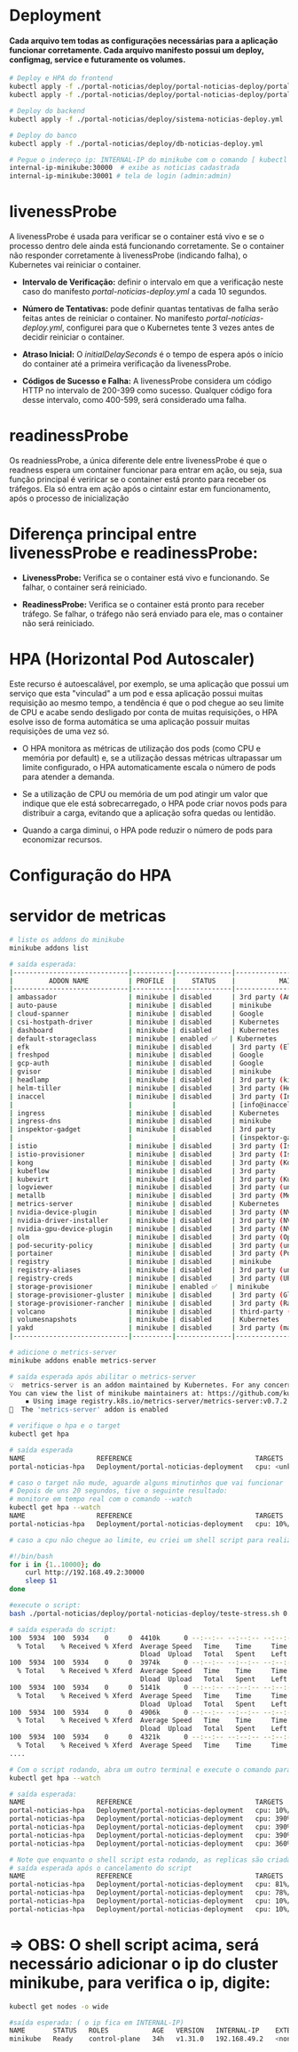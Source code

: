 # Deployment

#### Cada arquivo tem todas as configurações necessárias para a aplicação funcionar corretamente. Cada arquivo manifesto possui um deploy, configmag, service e futuramente os volumes.


```bash
# Deploy e HPA do frontend
kubectl apply -f ./portal-noticias/deploy/portal-noticias-deploy/portal-noticias-deploy.yml
kubectl apply -f ./portal-noticias/deploy/portal-noticias-deploy/portal-noticias-hpa.yml

# Deploy do backend
kubectl apply -f ./portal-noticias/deploy/sistema-noticias-deploy.yml

# Deploy do banco
kubectl apply -f ./portal-noticias/deploy/db-noticias-deploy.yml

# Pegue o indereço ip: INTERNAL-IP do minikube com o comando [ kubectl get nodes -o wide ] e cole no navegador
internal-ip-minikube:30000  # exibe as noticias cadastrada 
internal-ip-minikube:30001 # tela de login (admin:admin)

```

# livenessProbe

A livenessProbe é usada para verificar se o container está vivo e se o processo dentro dele ainda está funcionando corretamente. Se o container não responder corretamente à livenessProbe (indicando falha), o Kubernetes vai reiniciar o container.

- **Intervalo de Verificação:** definir o intervalo em que a verificação neste caso do manifesto *portal-noticias-deploy.yml* a cada 10 segundos.

- **Número de Tentativas:** pode definir quantas tentativas de falha serão feitas antes de reiniciar o container. No manifesto *portal-noticias-deploy.yml*, configurei para que o Kubernetes tente 3 vezes antes de decidir reiniciar o container.

- **Atraso Inicial:** O *initialDelaySeconds* é o tempo de espera após o início do container até a primeira verificação da livenessProbe.

- **Códigos de Sucesso e Falha:** A livenessProbe considera um código HTTP no intervalo de 200-399 como sucesso. Qualquer código fora desse intervalo, como 400-599, será considerado uma falha.


# readinessProbe

Os readniessProbe, a única diferente dele entre livenessProbe é que o readness espera um container funcionar para entrar em ação, ou seja, sua função principal é veriricar se o container está pronto para receber os tráfegos. Ela só entra em ação após o cintainr estar em funcionamento, após o processo de inicialização


# Diferença principal entre livenessProbe e readinessProbe:

- **LivenessProbe:** Verifica se o container está vivo e funcionando. Se falhar, o container será reiniciado.

- **ReadinessProbe:** Verifica se o container está pronto para receber tráfego. Se falhar, o tráfego não será enviado para ele, mas o container não será reiniciado.


# HPA (Horizontal Pod Autoscaler)

Este recurso é autoescalável, por exemplo, se uma aplicação que possui um serviço que esta "vinculad" a um pod e essa aplicação possui muitas requisição ao mesmo tempo, a tendência é que o pod chegue ao seu limite de CPU e acabe sendo desligado por conta de muitas requisições, o HPA esolve isso de forma automática se uma aplicação possuir muitas requisições de uma vez só. 

- O HPA monitora as métricas de utilização dos pods (como CPU e memória por default) e, se a utilização dessas métricas ultrapassar um limite configurado, o HPA automaticamente escala o número de pods para atender a demanda.

- Se a utilização de CPU ou memória de um pod atingir um valor que indique que ele está sobrecarregado, o HPA pode criar novos pods para distribuir a carga, evitando que a aplicação sofra quedas ou lentidão.

- Quando a carga diminui, o HPA pode reduzir o número de pods para economizar recursos.


# Configuração do HPA

# servidor de metricas
```bash
# liste os addons do minikube
minikube addons list

# saída esperada: 
|-----------------------------|----------|--------------|--------------------------------|
|         ADDON NAME          | PROFILE  |    STATUS    |           MAINTAINER           |
|-----------------------------|----------|--------------|--------------------------------|
| ambassador                  | minikube | disabled     | 3rd party (Ambassador)         |
| auto-pause                  | minikube | disabled     | minikube                       |
| cloud-spanner               | minikube | disabled     | Google                         |
| csi-hostpath-driver         | minikube | disabled     | Kubernetes                     |
| dashboard                   | minikube | disabled     | Kubernetes                     |
| default-storageclass        | minikube | enabled ✅   | Kubernetes                     |
| efk                         | minikube | disabled     | 3rd party (Elastic)            |
| freshpod                    | minikube | disabled     | Google                         |
| gcp-auth                    | minikube | disabled     | Google                         |
| gvisor                      | minikube | disabled     | minikube                       |
| headlamp                    | minikube | disabled     | 3rd party (kinvolk.io)         |
| helm-tiller                 | minikube | disabled     | 3rd party (Helm)               |
| inaccel                     | minikube | disabled     | 3rd party (InAccel             |
|                             |          |              | [info@inaccel.com])            |
| ingress                     | minikube | disabled     | Kubernetes                     |
| ingress-dns                 | minikube | disabled     | minikube                       |
| inspektor-gadget            | minikube | disabled     | 3rd party                      |
|                             |          |              | (inspektor-gadget.io)          |
| istio                       | minikube | disabled     | 3rd party (Istio)              |
| istio-provisioner           | minikube | disabled     | 3rd party (Istio)              |
| kong                        | minikube | disabled     | 3rd party (Kong HQ)            |
| kubeflow                    | minikube | disabled     | 3rd party                      |
| kubevirt                    | minikube | disabled     | 3rd party (KubeVirt)           |
| logviewer                   | minikube | disabled     | 3rd party (unknown)            |
| metallb                     | minikube | disabled     | 3rd party (MetalLB)            |
| metrics-server              | minikube | disabled     | Kubernetes                     |
| nvidia-device-plugin        | minikube | disabled     | 3rd party (NVIDIA)             |
| nvidia-driver-installer     | minikube | disabled     | 3rd party (NVIDIA)             |
| nvidia-gpu-device-plugin    | minikube | disabled     | 3rd party (NVIDIA)             |
| olm                         | minikube | disabled     | 3rd party (Operator Framework) |
| pod-security-policy         | minikube | disabled     | 3rd party (unknown)            |
| portainer                   | minikube | disabled     | 3rd party (Portainer.io)       |
| registry                    | minikube | disabled     | minikube                       |
| registry-aliases            | minikube | disabled     | 3rd party (unknown)            |
| registry-creds              | minikube | disabled     | 3rd party (UPMC Enterprises)   |
| storage-provisioner         | minikube | enabled ✅   | minikube                       |
| storage-provisioner-gluster | minikube | disabled     | 3rd party (Gluster)            |
| storage-provisioner-rancher | minikube | disabled     | 3rd party (Rancher)            |
| volcano                     | minikube | disabled     | third-party (volcano)          |
| volumesnapshots             | minikube | disabled     | Kubernetes                     |
| yakd                        | minikube | disabled     | 3rd party (marcnuri.com)       |
|-----------------------------|----------|--------------|--------------------------------|

# adicione o metrics-server
minikube addons enable metrics-server

# saída esperada após abilitar o metrics-server
💡  metrics-server is an addon maintained by Kubernetes. For any concerns contact minikube on GitHub.
You can view the list of minikube maintainers at: https://github.com/kubernetes/minikube/blob/master/OWNERS
    ▪ Using image registry.k8s.io/metrics-server/metrics-server:v0.7.2
🌟  The 'metrics-server' addon is enabled

# verifique o hpa e o target
kubectl get hpa

# saída esperada
NAME                  REFERENCE                               TARGETS              MINPODS   MAXPODS   REPLICAS   AGE
portal-noticias-hpa   Deployment/portal-noticias-deployment   cpu: <unknown>/50%   1         10        3          8m30s

# caso o target não mude, aguarde alguns minutinhos que vai funcionar
# Depois de uns 20 segundos, tive o seguinte resultado:
# monitore em tempo real com o comando --watch
kubectl get hpa --watch
NAME                  REFERENCE                               TARGETS        MINPODS   MAXPODS   REPLICAS   AGE
portal-noticias-hpa   Deployment/portal-noticias-deployment   cpu: 10%/50%   1         10        1          10m

# caso a cpu não chegue ao limite, eu criei um shell script para realizar um teste estresse: 

#!/bin/bash
for i in {1..10000}; do
    curl http://192.168.49.2:30000
    sleep $1
done

#execute o script:
bash ./portal-noticias/deploy/portal-noticias-deploy/teste-stress.sh 0.001 > out.txt &

# saída esperada do script:
100  5934  100  5934    0     0  4410k      0 --:--:-- --:--:-- --:--:-- 5794k
  % Total    % Received % Xferd  Average Speed   Time    Time     Time  Current
                                 Dload  Upload   Total   Spent    Left  Speed
100  5934  100  5934    0     0  3974k      0 --:--:-- --:--:-- --:--:-- 5794k
  % Total    % Received % Xferd  Average Speed   Time    Time     Time  Current
                                 Dload  Upload   Total   Spent    Left  Speed
100  5934  100  5934    0     0  5141k      0 --:--:-- --:--:-- --:--:-- 5794k
  % Total    % Received % Xferd  Average Speed   Time    Time     Time  Current
                                 Dload  Upload   Total   Spent    Left  Speed
100  5934  100  5934    0     0  4906k      0 --:--:-- --:--:-- --:--:-- 5794k
  % Total    % Received % Xferd  Average Speed   Time    Time     Time  Current
                                 Dload  Upload   Total   Spent    Left  Speed
100  5934  100  5934    0     0  4321k      0 --:--:-- --:--:-- --:--:-- 5794k
  % Total    % Received % Xferd  Average Speed   Time    Time     Time  Current
....

# Com o script rodando, abra um outro terminal e execute o comando para monitorar o hpa em ação
kubectl get hpa --watch

# saída esperada:
NAME                  REFERENCE                               TARGETS        MINPODS   MAXPODS   REPLICAS   AGE
portal-noticias-hpa   Deployment/portal-noticias-deployment   cpu: 10%/50%   1         10        1          20m
portal-noticias-hpa   Deployment/portal-noticias-deployment   cpu: 390%/50%   1         10        1          20m
portal-noticias-hpa   Deployment/portal-noticias-deployment   cpu: 390%/50%   1         10        4          20m
portal-noticias-hpa   Deployment/portal-noticias-deployment   cpu: 390%/50%   1         10        8          20m
portal-noticias-hpa   Deployment/portal-noticias-deployment   cpu: 360%/50%   1         10        8          21m

# Note que enquanto o shell script esta rodando, as replicas são criadas, agora, cancele o shell script com CTRL+C e monitore novamente e verá que as replicas vai diminuindo até chegar 1 replica
# saída esperada após o cancelamento do script
NAME                  REFERENCE                               TARGETS        MINPODS   MAXPODS   REPLICAS   AGE
portal-noticias-hpa   Deployment/portal-noticias-deployment   cpu: 81%/50%   1         10        10         26m
portal-noticias-hpa   Deployment/portal-noticias-deployment   cpu: 78%/50%   1         10        10         27m
portal-noticias-hpa   Deployment/portal-noticias-deployment   cpu: 10%/50%   1         10        10         28mNAME                  
portal-noticias-hpa   Deployment/portal-noticias-deployment   cpu: 10%/50%   1         10        1         31m
```

# => OBS: O shell script acima, será necessário adicionar o ip do cluster minikube, para verifica o ip, digite:
```bash
kubectl get nodes -o wide

#saída esperada: ( o ip fica em INTERNAL-IP)
NAME       STATUS   ROLES           AGE   VERSION   INTERNAL-IP    EXTERNAL-IP   OS-IMAGE             KERNEL-VERSION     CONTAINER-RUNTIME
minikube   Ready    control-plane   34h   v1.31.0   192.168.49.2   <none>        Ubuntu 22.04.4 LTS   6.8.0-48-generic   docker://27.2.0

```